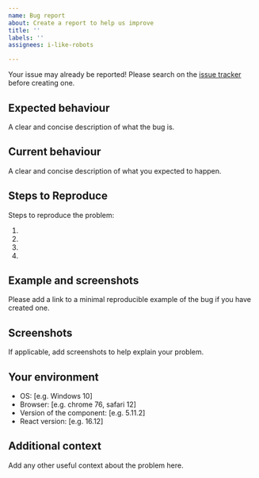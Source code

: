 ```yaml
---
name: Bug report
about: Create a report to help us improve
title: ''
labels: ''
assignees: i-like-robots

---
```


Your issue may already be reported! Please search on the [issue tracker](../) before creating one.

## Expected behaviour

A clear and concise description of what the bug is.

## Current behaviour

A clear and concise description of what you expected to happen.

## Steps to Reproduce

Steps to reproduce the problem:

1. 
2. 
3. 
4. 

## Example and screenshots

Please add a link to a minimal reproducible example of the bug if you have created one.

## Screenshots

If applicable, add screenshots to help explain your problem.

## Your environment

 - OS: [e.g. Windows 10]
 - Browser: [e.g. chrome 76, safari 12]
 - Version of the component: [e.g. 5.11.2]
 - React version: [e.g. 16.12]

## Additional context

Add any other useful context about the problem here.
